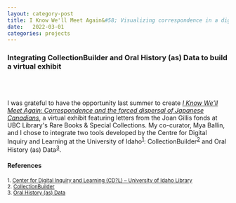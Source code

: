 ```yaml
---
layout: category-post
title: I Know We'll Meet Again&#58; Visualizing correspondence in a digital exhibit
date:   2022-03-01
categories: projects
---
```


### Integrating CollectionBuilder and Oral History (as) Data to build a virtual exhibit
<br><br>

I was grateful to have the opportunity last summer to create <a href="https://ubc-library-rbsc.github.io/gillis-2021/"><i>I Know We'll Meet Again: Correspondence and the forced dispersal of Japanese Canadians</i></a>, a virtual exhibit featuring letters from the Joan Gillis fonds at UBC Library's Rare Books & Special Collections. My co-curator, Mya Ballin, and I chose to integrate two tools developed by the Centre for Digital Inquiry and Learning at the University of Idaho<sup>[1](#ref1)</sup>: CollectionBuilder<sup>[2](#ref2)</sup> and Oral History (as) Data<sup>[3](#ref3)</sup>.



#### References
<small>
  <a name="ref1">1.</a> <a href="https://cdil.lib.uidaho.edu/">Center for Digital Inquiry and Learning (CD?L) – University of Idaho Library</a><br>
  <a name="ref1">2.</a> <a href="https://collectionbuilder.github.io">CollectionBuilder</a><br>
  <a name="ref3">3.</a> <a href="https://uidaholib.github.io/oral-history-as-data/about.html">Oral History (as) Data</a>
</small>
